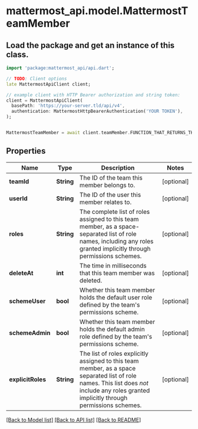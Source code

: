 # mattermost_api.model.MattermostTeamMember

## Load the package and get an instance of this class.
```dart
import 'package:mattermost_api/api.dart';

// TODO: Client options
late MattermostApiClient client;

// example client with HTTP Bearer authorization and string token:
client = MattermostApiClient(
  basePath: 'https://your-server.tld/api/v4',
  authentication: MattermostHttpBearerAuthentication('YOUR TOKEN'),
);


MattermostTeamMember = await client.teamMember.FUNCTION_THAT_RETURNS_THIS_CLASS();

```

## Properties
Name | Type | Description | Notes
------------ | ------------- | ------------- | -------------
**teamId** | **String** | The ID of the team this member belongs to. | [optional] 
**userId** | **String** | The ID of the user this member relates to. | [optional] 
**roles** | **String** | The complete list of roles assigned to this team member, as a space-separated list of role names, including any roles granted implicitly through permissions schemes. | [optional] 
**deleteAt** | **int** | The time in milliseconds that this team member was deleted. | [optional] 
**schemeUser** | **bool** | Whether this team member holds the default user role defined by the team's permissions scheme. | [optional] 
**schemeAdmin** | **bool** | Whether this team member holds the default admin role defined by the team's permissions scheme. | [optional] 
**explicitRoles** | **String** | The list of roles explicitly assigned to this team member, as a space separated list of role names. This list does *not* include any roles granted implicitly through permissions schemes. | [optional] 

[[Back to Model list]](../GENERATED_README.md#documentation-for-models) [[Back to API list]](../GENERATED_README.md#documentation-for-api-endpoints) [[Back to README]](../GENERATED_README.md)


